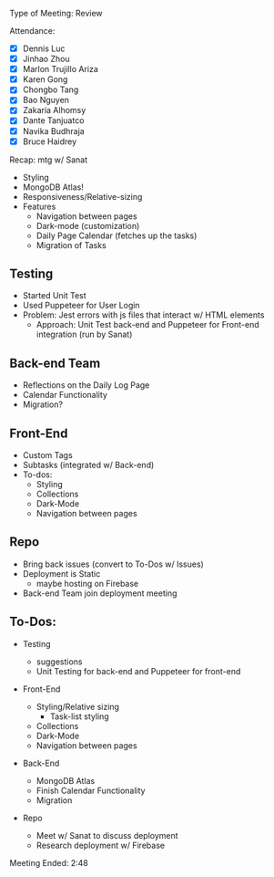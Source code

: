 Type of Meeting: Review 

Attendance:  
   - [x] Dennis Luc	
   - [x] Jinhao Zhou	
   - [x] Marlon Trujillo Ariza	 
   - [x] Karen Gong	
   - [x] Chongbo Tang	
   - [x] Bao Nguyen	
   - [x] Zakaria Alhomsy	
   - [x] Dante Tanjuatco
   - [x] Navika Budhraja 
   - [x] Bruce Haidrey

Recap: mtg w/ Sanat 
- Styling 
- MongoDB Atlas!
- Responsiveness/Relative-sizing
- Features 
  - Navigation between pages
  - Dark-mode (customization) 
  - Daily Page Calendar (fetches up the tasks) 
  - Migration of Tasks 

## Testing 
- Started Unit Test 
- Used Puppeteer for User Login 
- Problem: Jest errors with js files that interact w/ HTML elements 
  - Approach: Unit Test back-end and Puppeteer for Front-end integration (run by Sanat)

## Back-end Team 
- Reflections on the Daily Log Page 
- Calendar Functionality 
- Migration?  

## Front-End 
- Custom Tags 
- Subtasks (integrated w/ Back-end) 
- To-dos: 
  - Styling 
  - Collections
  - Dark-Mode 
  - Navigation between pages 

## Repo 
- Bring back issues (convert to To-Dos w/ Issues)
- Deployment is Static 
  - maybe hosting on Firebase 
- Back-end Team join deployment meeting 

## To-Dos:  
- Testing 
  - suggestions
  - Unit Testing for back-end and Puppeteer for front-end

- Front-End 
  - Styling/Relative sizing 
    - Task-list styling
  - Collections
  - Dark-Mode 
  - Navigation between pages 

- Back-End 
  - MongoDB Atlas
  - Finish Calendar Functionality 
  - Migration

- Repo 
  - Meet w/ Sanat to discuss deployment
  - Research deployment w/ Firebase

Meeting Ended: 2:48

